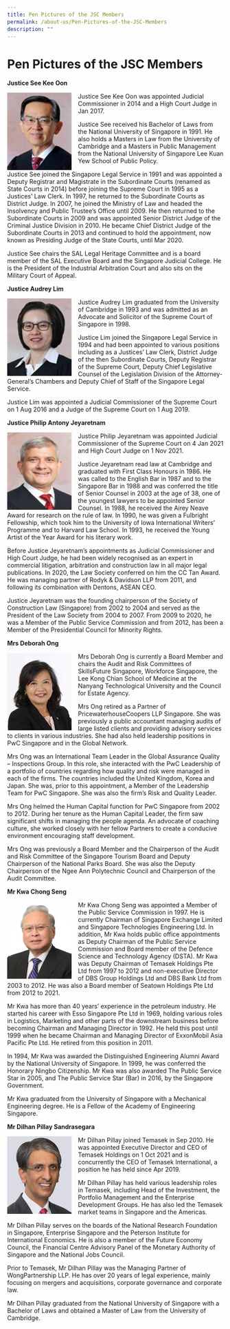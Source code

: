 ```yaml
---
title: Pen Pictures of the JSC Members
permalink: /about-us/Pen-Pictures-of-the-JSC-Members
description: ""
---
```

# Pen Pictures of the JSC Members
**Justice See Kee Oon**

<img src="/images/Pen%20Pictures/Justice%20See%20Kee%20Oon.png" 
     style="width:150px;
            height:180px;
						float: left;
						margin-right:15px;
						" />
Justice See Kee Oon was appointed Judicial Commissioner in 2014 and a High Court Judge in Jan 2017.

Justice See received his Bachelor of Laws from the National University of Singapore in 1991. He also holds a Masters in Law from the University of Cambridge and a Masters in Public Management from the National University of Singapore Lee Kuan Yew School of Public Policy.

Justice See joined the Singapore Legal Service in 1991 and was appointed a Deputy Registrar and Magistrate in the Subordinate Courts (renamed as State Courts in 2014) before joining the Supreme Court in 1995 as a Justices’ Law Clerk. In 1997, he returned to the Subordinate Courts as District Judge. In 2007, he joined the Ministry of Law and headed the Insolvency and Public Trustee’s Office until 2009. He then returned to the Subordinate Courts in 2009 and was appointed Senior District Judge of the Criminal Justice Division in 2010. He became Chief District Judge of the Subordinate Courts in 2013 and continued to hold the appointment, now known as Presiding Judge of the State Courts, until Mar 2020.

Justice See chairs the SAL Legal Heritage Committee and is a board member of the SAL Executive Board and the Singapore Judicial College. He is the President of the Industrial Arbitration Court and also sits on the Military Court of Appeal.


**Justice Audrey Lim**

<img src="/images/Pen%20Pictures/Justice%20Audrey%20Lim.png" 
		 style="width: 150px;
						height: 180px;
						float: left; 
						margin-right: 15px;">
Justice Audrey Lim graduated from the University of Cambridge in 1993 and was admitted as an Advocate and Solicitor of the Supreme Court of Singapore in 1998.

Justice Lim joined the Singapore Legal Service in 1994 and had been appointed to various positions including as a Justices’ Law Clerk, District Judge of the then Subordinate Courts, Deputy Registrar of the Supreme Court, Deputy Chief Legislative Counsel of the Legislation Division of the Attorney-General’s Chambers and Deputy Chief of Staff of the Singapore Legal Service.

Justice Lim was appointed a Judicial Commissioner of the Supreme Court on 1 Aug 2016 and a Judge of the Supreme Court on 1 Aug 2019.

**Justice Philip Antony Jeyaretnam**

<img src="/images/Pen%20Pictures/Justice%20Philip%20Antony%20Jeyaretnam.png" 
style="
width: 150px;
height: 180px;
float:left; 
margin-right: 15px;">

Justice Philip Jeyaretnam was appointed Judicial Commissioner of the Supreme Court on 4 Jan 2021 and High Court Judge on 1 Nov 2021.

Justice Jeyaretnam read law at Cambridge and graduated with First Class Honours in 1986. He was called to the English Bar in 1987 and to the Singapore Bar in 1988 and was conferred the title of Senior Counsel in 2003 at the age of 38, one of the youngest lawyers to be appointed Senior Counsel. In 1988, he received the Airey Neave Award for research on the rule of law. In 1990, he was given a Fulbright Fellowship, which took him to the University of Iowa International Writers’ Programme and to Harvard Law School. In 1993, he received the Young Artist of the Year Award for his literary work.

Before Justice Jeyaretnam’s appointments as Judicial Commissioner and High Court Judge, he had been widely recognised as an expert in commercial litigation, arbitration and construction law in all major legal publications. In 2020, the Law Society conferred on him the CC Tan Award. He was managing partner of Rodyk & Davidson LLP from 2011, and following its combination with Dentons, ASEAN CEO.

Justice Jeyaretnam was the founding chairperson of the Society of Construction Law (Singapore) from 2002 to 2004 and served as the President of the Law Society from 2004 to 2007. From 2009 to 2020, he was a Member of the Public Service Commission and from 2012, has been a Member of the Presidential Council for Minority Rights.

**Mrs Deborah Ong**

<img src="/images/Pen%20Pictures/Mrs%20Deborah%20Ong.jpg" 
     style="width:150px;
            height:180px;
						float: left;
						margin-right:15px;
						" />
						
Mrs Deborah Ong is currently a Board Member and chairs the Audit and Risk Committees of SkillsFuture Singapore, Workforce Singapore, the Lee Kong Chian School of Medicine at the Nanyang Technological University and the Council for Estate Agency.

Mrs Ong retired as a Partner of PricewaterhouseCoopers LLP Singapore. She was previously a public accountant managing audits of large listed clients and providing advisory services to clients in various industries. She had also held leadership positions in PwC Singapore and in the Global Network.

Mrs Ong was an International Team Leader in the Global Assurance Quality – Inspections Group. In this role, she interacted with the PwC Leadership of a portfolio of countries regarding how quality and risk were managed in each of the firms. The countries included the United Kingdom, Korea and Japan. She was, prior to this appointment, a Member of the Leadership Team for PwC Singapore. She was also the firm’s Risk and Quality Leader.

Mrs Ong helmed the Human Capital function for PwC Singapore from 2002 to 2012. During her tenure as the Human Capital Leader, the firm saw significant shifts in managing the people agenda. An advocate of coaching culture, she worked closely with her fellow Partners to create a conducive environment encouraging staff development.

Mrs Ong was previously a Board Member and the Chairperson of the Audit and Risk Committee of the Singapore Tourism Board and Deputy Chairperson of the National Parks Board. She was also the Deputy Chairperson of the Ngee Ann Polytechnic Council and Chairperson of the Audit Committee.

**Mr Kwa Chong Seng**

<img src="/images/Pen%20Pictures/Mr%20Kwa%20Chong%20Seng.jpg" 
     style="width:150px;
            height:180px;
						float: left;
						margin-right:15px;
						" />
						
Mr Kwa Chong Seng was appointed a Member of the Public Service Commission in 1997. He is currently Chairman of Singapore Exchange Limited and Singapore Technologies Engineering Ltd. In addition, Mr Kwa holds public office appointments as Deputy Chairman of the Public Service Commission and Board member of the Defence Science and Technology Agency (DSTA). Mr Kwa was Deputy Chairman of Temasek Holdings Pte Ltd from 1997 to 2012 and non-executive Director of DBS Group Holdings Ltd and DBS Bank Ltd from 2003 to 2012. He was also a Board member of Seatown Holdings Pte Ltd from 2012 to 2021.

Mr Kwa has more than 40 years’ experience in the petroleum industry. He started his career with Esso Singapore Pte Ltd in 1969, holding various roles in Logistics, Marketing and other parts of the downstream business before becoming Chairman and Managing Director in 1992. He held this post until 1999 when he became Chairman and Managing Director of ExxonMobil Asia Pacific Pte Ltd. He retired from this position in 2011.

In 1994, Mr Kwa was awarded the Distinguished Engineering Alumni Award by the National University of Singapore. In 1999, he was conferred the Honorary Ningbo Citizenship. Mr Kwa was also awarded The Public Service Star in 2005, and The Public Service Star (Bar) in 2016, by the Singapore Government.

Mr Kwa graduated from the University of Singapore with a Mechanical Engineering degree. He is a Fellow of the Academy of Engineering Singapore.

**Mr Dilhan Pillay Sandrasegara**

<img src="/images/Pen%20Pictures/Mr%20Dilhan%20Pillay.jpg" 
     style="width:150px;
            height:180px;
						float: left;
						margin-right:15px;
						" />
						
Mr Dilhan Pillay joined Temasek in Sep 2010. He was appointed Executive Director and CEO of Temasek Holdings on 1 Oct 2021 and is concurrently the CEO of Temasek International, a position he has held since Apr 2019.

Mr Dilhan Pillay has held various leadership roles in Temasek, including Head of the Investment, the Portfolio Management and the Enterprise Development Groups. He has also led the Temasek market teams in Singapore and the Americas.

Mr Dilhan Pillay serves on the boards of the National Research Foundation in Singapore, Enterprise Singapore and the Peterson Institute for International Economics. He is also a member of the Future Economy Council, the Financial Centre Advisory Panel of the Monetary Authority of Singapore and the National Jobs Council.

Prior to Temasek, Mr Dilhan Pillay was the Managing Partner of WongPartnership LLP. He has over 20 years of legal experience, mainly focusing on mergers and acquisitions, corporate governance and corporate law.

Mr Dilhan Pillay graduated from the National University of Singapore with a Bachelor of Laws and obtained a Master of Law from the University of Cambridge.